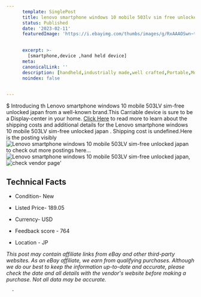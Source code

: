 ```yaml
---
      template: SinglePost
      title: lenovo smartphone windows 10 mobile 503lv sim free unlocked japan 
      status: Published
      date: '2023-02-11'
      featuredImage: 'https://i.ebayimg.com/thumbs/images/g/RxAAAOSwn~th-nqJ/s-l225.jpg'
       

      excerpt: >-
        [smartphone,device ,hand held device]
      meta:
      canonicalLink: ''
      description: [handheld,industrially made,well crafted,Portable,Mobile,Compact,Convenient,Lightweight,Maneuverable,Man-portable,Miniature,Carriable,Hand-held,Light,Holdable,Transportable,Mobile device,Pocket-sized,On-the-go,Wireless,Cordless,Compact size,Convenient size, smartphone,device ,hand held device]
      noindex: false
      

---
```

$
      Introducing th Lenovo smartphone windows 10 mobile 503LV sim-free unlocked japan  from a well-known brand.This Carriable device  is sure to be a Display-center in your home. [Click Here](https://www.ebay.com/itm/265521576515?hash=item3dd251ba43%3Ag%3ARxAAAOSwn%7Eth-nqJ&mkevt=1&mkcid=1&mkrid=711-53200-19255-0&campid=%253CePNCampaignId%253E&customid=%253CreferenceId%253E&toolid=10049) to read more to learn about the shipping costs and additional details for the Lenovo smartphone windows 10 mobile 503LV sim-free unlocked japan . Shipping cost is undefined.Here is the posting visibly ![Lenovo smartphone windows 10 mobile 503LV sim-free unlocked japan ](https://i.ebayimg.com/thumbs/images/g/RxAAAOSwn~th-nqJ/s-l225.jpg) to check out more postings here... ![Lenovo smartphone windows 10 mobile 503LV sim-free unlocked japan ](https://i.ebayimg.com/images/g/RxAAAOSwn~th-nqJ/s-l1200.jpg), ![check vendor page](https://origin-galleryplus.ebayimg.com/ws/web/265521576515_2_0_1/225x225.jpg,https://origin-galleryplus.ebayimg.com/ws/web/265521576515_3_0_1/225x225.jpg,https://origin-galleryplus.ebayimg.com/ws/web/265521576515_4_0_1/225x225.jpg)'

      

 ## Technical Facts 



     
      

 - Condition- New 


      

 - Listed Price- 189.05 


      

 - Currency- USD 


      

 - Feedback score - 764 


      

 - Location - JP 


      
      

 *_This post may contain affiliate links from eBay and other third-party websites. As an eBay affiliate, we earn from qualifying purchases. Although we do our best to keep the information up-to-date and accurate, please check the date and all details with the vendor's website before making a purchase. Not all data may be accurate._*




      -
